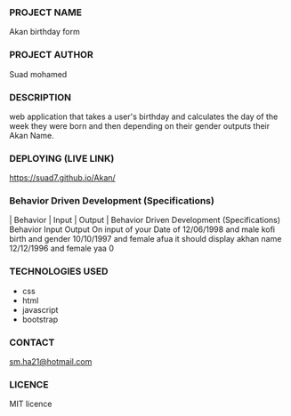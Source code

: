 ### PROJECT NAME 
Akan birthday form
### PROJECT AUTHOR
Suad mohamed
### DESCRIPTION
web application that takes a user's birthday and calculates the day of the week they were born and then depending on their gender outputs their Akan Name.
### DEPLOYING (LIVE LINK)
https://suad7.github.io/Akan/
### Behavior Driven Development (Specifications)
| Behavior                 |           Input      |                 Output     |
Behavior Driven Development (Specifications)
Behavior	Input	Output
On input of your Date of	12/06/1998 and male	kofi
birth and gender	10/10/1997 and female	afua
it should display akhan name	12/12/1996 and female	yaa
0		



### TECHNOLOGIES USED
- css
- html
- javascript
- bootstrap
### CONTACT 
sm.ha21@hotmail.com
### LICENCE
MIT licence 